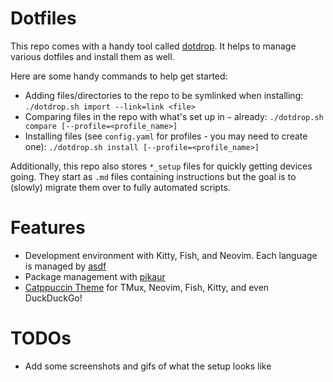 # Dotfiles

This repo comes with a handy tool called [dotdrop](https://github.com/deadc0de6/dotdrop).
It helps to manage various dotfiles and install them as well.

Here are some handy commands to help get started:
- Adding files/directories to the repo to be symlinked when installing:
  `./dotdrop.sh import --link=link <file>`
- Comparing files in the repo with what's set up in `~` already: `./dotdrop.sh
  compare [--profile=<profile_name>]`
- Installing files (see `config.yaml` for profiles - you may need to create
  one): `./dotdrop.sh install [--profile=<profile_name>]`

Additionally, this repo also stores `*_setup` files for quickly getting devices
going. They start as `.md` files containing instructions but the goal is to
(slowly) migrate them over to fully automated scripts.

# Features

- Development environment with Kitty, Fish, and Neovim. Each language is managed by [asdf](https://asdf-vm.com/)
- Package management with [pikaur](https://github.com/actionless/pikaur)
- [Catppuccin Theme](https://github.com/catppuccin) for TMux, Neovim, Fish, Kitty, and even DuckDuckGo!

# TODOs

- Add some screenshots and gifs of what the setup looks like
